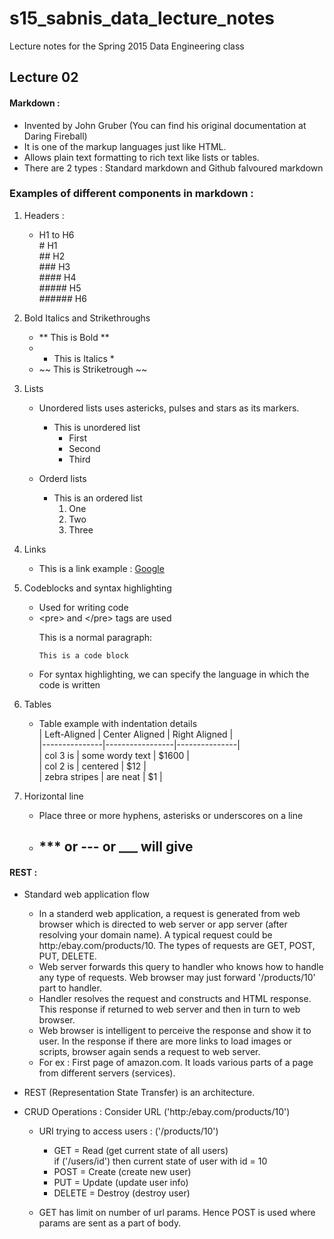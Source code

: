 # s15_sabnis_data_lecture_notes
Lecture notes for the Spring 2015 Data Engineering class

## Lecture 02
#### Markdown :
  - Invented by John Gruber (You can find his original documentation at Daring Fireball)
  - It is one of the markup languages just like HTML.
  - Allows plain text formatting to rich text like lists or tables.
  - There are 2 types : Standard markdown and Github falvoured markdown
  
### Examples of different components in markdown :
  1. Headers :
      - H1 to H6  
        \# H1  
        \## H2  
        \### H3  
        \#### H4  
        \##### H5  
        \###### H6  

  2. Bold Italics and Strikethroughs  
      - ** This is Bold **  
      - * This is Italics *  
      - ~~ This is Striketrough ~~
  
  3. Lists  
      - Unordered lists uses astericks, pulses and stars as its markers.  
        * This is unordered list  
          - First  
          - Second  
          - Third  
                
      - Orderd lists  
        * This is an ordered list  
          1. One  
          2. Two  
          3. Three 
          
  4. Links
      - This is a link example : [Google](http://www.google.com)  
      
  5. Codeblocks and syntax highlighting  
      - Used for writing code  
      - \<pre> and \</pre> tags are used  
        <p>This is a normal paragraph:</p>  
        <pre><code>This is a code block</code></pre>  
      - For syntax highlighting, we can specify the language in which the code is written  
      
  6. Tables
      - Table example with indentation details  
        | Left-Aligned  | Center Aligned  | Right Aligned |  
        |---------------|-----------------|---------------|  
        | col 3 is      | some wordy text | $1600         |  
        | col 2 is      | centered        |   $12         |  
        | zebra stripes | are neat        |    $1         |  

  7. Horizontal line  
      - Place three or more hyphens, asterisks or underscores on a line  
      -  \*** or \--- or \___ will give  
          -----

#### REST :
  - Standard web application flow 
    - In a standerd web application, a request is generated from web browser which is directed to web server or app server
    (after resolving your domain name). A typical request could be http:/ebay.com/products/10. The types of requests are 
    GET, POST, PUT, DELETE.
    - Web server forwards this query to handler who knows how to handle any type of requests. Web browser may just forward
    '/products/10' part to handler.
    - Handler resolves the request and constructs and HTML response. This response if returned to web server and then in
    turn to web browser.
    - Web browser is intelligent to perceive the response and show it to user. In the response if there are more links to
    load images or scripts, browser again sends a request to web server.
    - For ex : First page of amazon.com. It loads various parts of a page from different servers (services).
    
  - REST (Representation State Transfer) is an architecture.  
  
  - CRUD Operations : Consider URL ('http:/ebay.com/products/10')   
    - URI trying to access users : ('/products/10')  
      - GET = Read (get current state of all users)  
              if ('/users/id') then current state of user with id = 10
      - POST = Create (create new user)
      - PUT = Update (update user info)
      - DELETE = Destroy (destroy user)
        
    - GET has limit on number of url params. Hence POST is used where params are sent as a part of body.
  
